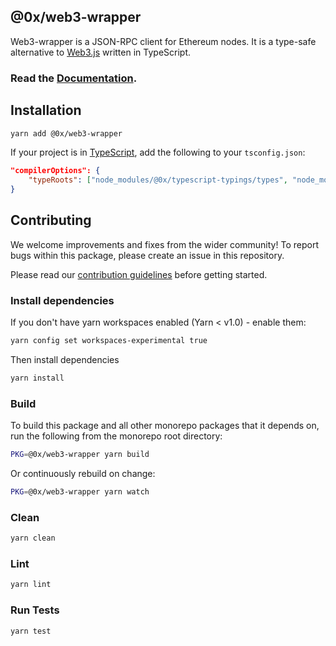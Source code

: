 ## @0x/web3-wrapper

Web3-wrapper is a JSON-RPC client for Ethereum nodes. It is a type-safe alternative to [Web3.js](https://github.com/ethereum/web3.js/) written in TypeScript.

### Read the [Documentation](https://0xproject.com/docs/web3-wrapper).

## Installation

```bash
yarn add @0x/web3-wrapper
```

If your project is in [TypeScript](https://www.typescriptlang.org/), add the following to your `tsconfig.json`:

```json
"compilerOptions": {
    "typeRoots": ["node_modules/@0x/typescript-typings/types", "node_modules/@types"],
}
```

## Contributing

We welcome improvements and fixes from the wider community! To report bugs within this package, please create an issue in this repository.

Please read our [contribution guidelines](../../CONTRIBUTING.md) before getting started.

### Install dependencies

If you don't have yarn workspaces enabled (Yarn < v1.0) - enable them:

```bash
yarn config set workspaces-experimental true
```

Then install dependencies

```bash
yarn install
```

### Build

To build this package and all other monorepo packages that it depends on, run the following from the monorepo root directory:

```bash
PKG=@0x/web3-wrapper yarn build
```

Or continuously rebuild on change:

```bash
PKG=@0x/web3-wrapper yarn watch
```

### Clean

```bash
yarn clean
```

### Lint

```bash
yarn lint
```

### Run Tests

```bash
yarn test
```
